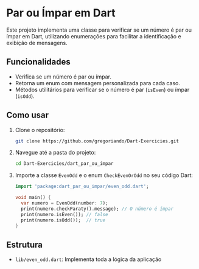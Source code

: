 # Par ou Ímpar em Dart

Este projeto implementa uma classe para verificar se um número é par ou ímpar em Dart, utilizando enumerações para facilitar a identificação e exibição de mensagens.

## Funcionalidades

- Verifica se um número é par ou ímpar.
- Retorna um enum com mensagem personalizada para cada caso.
- Métodos utilitários para verificar se o número é par (`isEven`) ou ímpar (`isOdd`).

## Como usar

1. Clone o repositório:
    ```sh
    git clone https://github.com/gregoriando/Dart-Exercicies.git
    ```
2. Navegue até a pasta do projeto:
    ```sh
    cd Dart-Exercicies/dart_par_ou_impar
    ```
3. Importe a classe `EvenOdd` e o enum `CheckEvenOrOdd` no seu código Dart:
    ```dart
    import 'package:dart_par_ou_impar/even_odd.dart';

    void main() {
      var numero = EvenOdd(number: 7);
      print(numero.checkParaty().message); // O número é ímpar
      print(numero.isEven()); // false
      print(numero.isOdd());  // true
    }
    ```

## Estrutura

- `lib/even_odd.dart`: Implementa toda a lógica da aplicação
